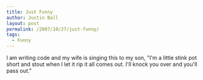 ```yaml
---
title: Just Funny
author: Justin Ball
layout: post
permalink: /2007/10/27/just-funny/
tags:
  - Funny
---
```


I am writing code and my wife is singing this to my son, "I'm a little stink pot short and stout when I let it rip it all comes out. I'll knock you over and you'll pass out."